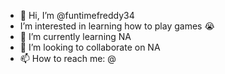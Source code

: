 - 👋 Hi, I’m @funtimefreddy34
-  I’m interested in learning how to play games 😭
- 🌱 I’m currently learning NA
- 💞️ I’m looking to collaborate on NA
- 📫 How to reach me: @

<!---
funtimefreddy34/funtimefreddy34 is a ✨ special ✨ repository because its `README.md` (this file) appears on your GitHub profile.
You can click the Preview link to take a look at your changes.
--->
